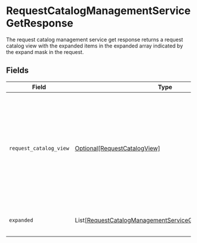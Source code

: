 # RequestCatalogManagementServiceGetResponse

The request catalog management service get response returns a request catalog view with the expanded items in the expanded array indicated by the expand mask in the request.


## Fields

| Field                                                                                                                                 | Type                                                                                                                                  | Required                                                                                                                              | Description                                                                                                                           |
| ------------------------------------------------------------------------------------------------------------------------------------- | ------------------------------------------------------------------------------------------------------------------------------------- | ------------------------------------------------------------------------------------------------------------------------------------- | ------------------------------------------------------------------------------------------------------------------------------------- |
| `request_catalog_view`                                                                                                                | [Optional[RequestCatalogView]](../../models/shared/requestcatalogview.md)                                                             | :heavy_minus_sign:                                                                                                                    | The request catalog view contains the serialized request catalog and paths to objects referenced by the request catalog.              |
| `expanded`                                                                                                                            | List[[RequestCatalogManagementServiceGetResponseExpanded](../../models/shared/requestcatalogmanagementservicegetresponseexpanded.md)] | :heavy_minus_sign:                                                                                                                    | List of serialized related objects.                                                                                                   |